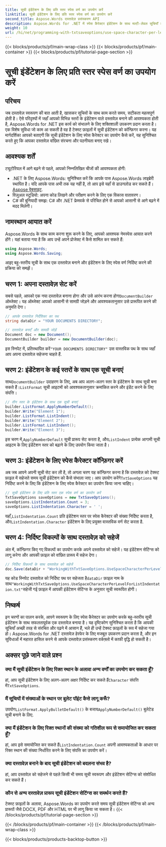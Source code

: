 ```yaml
---
title: सूची इंडेंटेशन के लिए प्रति स्तर स्पेस वर्ण का उपयोग करें
linktitle: सूची इंडेंटेशन के लिए प्रति स्तर स्पेस वर्ण का उपयोग करें
second_title: Aspose.Words दस्तावेज़ प्रसंस्करण API
description: Aspose.Words for .NET में स्पेस कैरेक्टर इंडेंटेशन के साथ मल्टी-लेवल सूचियाँ बनाने का तरीका जानें। सटीक दस्तावेज़ फ़ॉर्मेटिंग के लिए चरण-दर-चरण मार्गदर्शिका।
weight: 10
url: /hi/net/programming-with-txtsaveoptions/use-space-character-per-level-for-list-indentation/
---
```


{{< blocks/products/pf/main-wrap-class >}}
{{< blocks/products/pf/main-container >}}
{{< blocks/products/pf/tutorial-page-section >}}

# सूची इंडेंटेशन के लिए प्रति स्तर स्पेस वर्ण का उपयोग करें

## परिचय

जब दस्तावेज़ स्वरूपण की बात आती है, खासकर सूचियों के साथ काम करते समय, सटीकता महत्वपूर्ण होती है। ऐसे परिदृश्यों में जहाँ आपको विभिन्न स्तरों के इंडेंटेशन वाले दस्तावेज़ बनाने की आवश्यकता होती है, Aspose.Words for .NET इस कार्य को संभालने के लिए शक्तिशाली उपकरण प्रदान करता है। एक विशेष सुविधा जो काम आ सकती है वह है टेक्स्ट फ़ाइलों में सूची इंडेंटेशन को कॉन्फ़िगर करना। यह मार्गदर्शिका आपको बताएगी कि सूची इंडेंटेशन के लिए स्पेस कैरेक्टर का उपयोग कैसे करें, यह सुनिश्चित करते हुए कि आपका दस्तावेज़ वांछित संरचना और पठनीयता बनाए रखे।

## आवश्यक शर्तें

ट्यूटोरियल में आगे बढ़ने से पहले, आपको निम्नलिखित चीजों की आवश्यकता होगी:

-  .NET के लिए Aspose.Words: सुनिश्चित करें कि आपके पास Aspose.Words लाइब्रेरी स्थापित है। यदि आपके पास अभी तक यह नहीं है, तो आप इसे यहाँ से डाउनलोड कर सकते हैं।[Aspose वेबसाइट](https://releases.aspose.com/words/net/).
- विज़ुअल स्टूडियो: अपना कोड लिखने और परीक्षण करने के लिए एक विकास वातावरण।
- C# की बुनियादी समझ: C# और .NET फ्रेमवर्क से परिचित होने से आपको आसानी से आगे बढ़ने में मदद मिलेगी।

## नामस्थान आयात करें

Aspose.Words के साथ काम करना शुरू करने के लिए, आपको आवश्यक नेमस्पेस आयात करने होंगे। यहां बताया गया है कि आप उन्हें अपने प्रोजेक्ट में कैसे शामिल कर सकते हैं:

```csharp
using Aspose.Words;
using Aspose.Words.Saving;
```

आइए बहु-स्तरीय सूची के साथ एक दस्तावेज़ बनाने और इंडेंटेशन के लिए स्पेस वर्ण निर्दिष्ट करने की प्रक्रिया को समझें। 

## चरण 1: अपना दस्तावेज़ सेट करें

 सबसे पहले, आपको एक नया दस्तावेज़ बनाना होगा और उसे आरंभ करना होगा`DocumentBuilder` ऑब्जेक्ट। यह ऑब्जेक्ट आपको आसानी से सामग्री जोड़ने और आवश्यकतानुसार उसे प्रारूपित करने की अनुमति देगा।

```csharp
// आपके दस्तावेज़ निर्देशिका का पथ
string dataDir = "YOUR DOCUMENTS DIRECTORY";

// दस्तावेज़ बनाएँ और सामग्री जोड़ें
Document doc = new Document();
DocumentBuilder builder = new DocumentBuilder(doc);
```

 इस स्निपेट में, प्रतिस्थापित करें`"YOUR DOCUMENTS DIRECTORY"` उस वास्तविक पथ के साथ जहाँ आप अपना दस्तावेज़ सहेजना चाहते हैं.

## चरण 2: इंडेंटेशन के कई स्तरों के साथ एक सूची बनाएं

 साथ`DocumentBuilder` उदाहरण के लिए, अब आप अलग-अलग स्तर के इंडेंटेशन के साथ सूची बना सकते हैं।`ListFormat` सूची आइटमों को आवश्यकतानुसार क्रमांकित करने और इंडेंट करने के लिए संपत्ति।

```csharp
// तीन स्तर के इंडेंटेशन के साथ एक सूची बनाएं
builder.ListFormat.ApplyNumberDefault();
builder.Write("Element 1");
builder.ListFormat.ListIndent();
builder.Write("Element 2");
builder.ListFormat.ListIndent();
builder.Write("Element 3");
```

 इस चरण में,`ApplyNumberDefault` सूची प्रारूप सेट करता है, और`ListIndent` प्रत्येक आगामी सूची आइटम के लिए इंडेंटेशन स्तर को बढ़ाने के लिए उपयोग किया जाता है।

## चरण 3: इंडेंटेशन के लिए स्पेस कैरेक्टर कॉन्फ़िगर करें

अब जब आपने अपनी सूची सेट कर ली है, तो अगला चरण यह कॉन्फ़िगर करना है कि दस्तावेज़ को टेक्स्ट फ़ाइल में सहेजते समय सूची इंडेंटेशन को कैसे संभाला जाए। आप उपयोग करेंगे`TxtSaveOptions` यह निर्दिष्ट करने के लिए कि इंडेंटेशन के लिए स्पेस कैरेक्टर का उपयोग किया जाना चाहिए।

```csharp
// सूची इंडेंटेशन के लिए प्रति स्तर एक स्पेस वर्ण का उपयोग करें
TxtSaveOptions saveOptions = new TxtSaveOptions();
saveOptions.ListIndentation.Count = 3;
saveOptions.ListIndentation.Character = ' ';
```

 यहाँ,`ListIndentation.Count` प्रति इंडेंटेशन स्तर पर स्पेस कैरेक्टर की संख्या निर्दिष्ट करता है, और`ListIndentation.Character` इंडेंटेशन के लिए प्रयुक्त वास्तविक वर्ण सेट करता है.

## चरण 4: निर्दिष्ट विकल्पों के साथ दस्तावेज़ को सहेजें

अंत में, कॉन्फ़िगर किए गए विकल्पों का उपयोग करके अपने दस्तावेज़ को सहेजें। यह इंडेंटेशन सेटिंग्स को लागू करेगा और आपकी फ़ाइल को वांछित प्रारूप में सहेज देगा।

```csharp
// निर्दिष्ट विकल्पों के साथ दस्तावेज़ को सहेजें
doc.Save(dataDir + "WorkingWithTxtSaveOptions.UseSpaceCharacterPerLevelForListIndentation.txt", saveOptions);
```

 यह कोड स्निपेट दस्तावेज़ को निर्दिष्ट पथ पर सहेजता है`dataDir` फ़ाइल नाम के साथ`"WorkingWithTxtSaveOptions.UseSpaceCharacterPerLevelForListIndentation.txt"`सहेजी गई फ़ाइल में आपकी इंडेंटेशन सेटिंग्स के अनुसार सूची स्वरूपित होगी।

## निष्कर्ष

इन चरणों का पालन करके, आपने स्वरूपण के लिए स्पेस कैरेक्टर का उपयोग करके बहु-स्तरीय सूची इंडेंटेशन के साथ सफलतापूर्वक एक दस्तावेज़ बनाया है। यह दृष्टिकोण सुनिश्चित करता है कि आपकी सूचियाँ अच्छी तरह से संरचित और पढ़ने में आसान हैं, भले ही उन्हें टेक्स्ट फ़ाइलों के रूप में सहेजा गया हो। Aspose.Words for .NET दस्तावेज़ हेरफेर के लिए मजबूत उपकरण प्रदान करता है, और इन सुविधाओं में महारत हासिल करने से आपके दस्तावेज़ प्रसंस्करण वर्कफ़्लो में काफी वृद्धि हो सकती है।

## अक्सर पूछे जाने वाले प्रश्न

### क्या मैं सूची इंडेंटेशन के लिए रिक्त स्थान के अलावा अन्य वर्णों का उपयोग कर सकता हूँ?
 हां, आप सूची इंडेंटेशन के लिए अलग-अलग अक्षर निर्दिष्ट कर सकते हैं`Character` संपत्ति में`TxtSaveOptions`.

### मैं सूचियों में संख्याओं के स्थान पर बुलेट पॉइंट कैसे लागू करूँ?
 उपयोग`ListFormat.ApplyBulletDefault()` के बजाय`ApplyNumberDefault()` बुलेटेड सूची बनाने के लिए.

### क्या मैं इंडेंटेशन के लिए रिक्त स्थानों की संख्या को गतिशील रूप से समायोजित कर सकता हूँ?
 हां, आप इसे समायोजित कर सकते हैं`ListIndentation.Count` अपनी आवश्यकताओं के आधार पर रिक्त स्थान की संख्या निर्धारित करने के लिए संपत्ति का उपयोग करें।

### क्या दस्तावेज़ बनाने के बाद सूची इंडेंटेशन को बदलना संभव है?
हां, आप दस्तावेज़ को सहेजने से पहले किसी भी समय सूची स्वरूपण और इंडेंटेशन सेटिंग्स को संशोधित कर सकते हैं।

### कौन से अन्य दस्तावेज़ प्रारूप सूची इंडेंटेशन सेटिंग्स का समर्थन करते हैं?
टेक्स्ट फ़ाइलों के अलावा, Aspose.Words का उपयोग करते समय सूची इंडेंटेशन सेटिंग्स को अन्य प्रारूपों जैसे DOCX, PDF और HTML पर भी लागू किया जा सकता है।
{{< /blocks/products/pf/tutorial-page-section >}}

{{< /blocks/products/pf/main-container >}}
{{< /blocks/products/pf/main-wrap-class >}}

{{< blocks/products/products-backtop-button >}}
